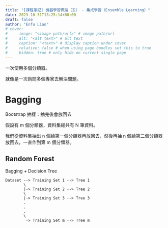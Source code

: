 ```yaml
---
title: "[課程筆記] 機器學習概論（五） - 集成學習（Ensemble Learning）"
date: 2023-10-31T13:25:14+08:00
draft: false
author: "Enfu Liao"
# cover:
#     image: "<image path/url>" # image path/url
#     alt: "<alt text>" # alt text
#     caption: "<text>" # display caption under cover
#     relative: false # when using page bundles set this to true
#     hidden: true # only hide on current single page
---
```


一次使用多個分類器。

就像是一次詢問多個專家去解決問題。

# Bagging

Bootstrap 抽樣：抽完後會放回去

假設有 m 個分類器，資料集總共有 N 筆資料。

我們從資料集抽出 n 個給第一個分類器再放回去，然後再抽 n 個給第二個分類器放回去，一直作到第 m 個分類器。


## Random Forest

Bagging + Decision Tree

```
Dataset --> Training Set 1 --> Tree 1
        \
        |-> Training Set 2 --> Tree 2
        \
        |-> Training Set 3 --> Tree 3
        .
        .
        .
        \
         -> Training Set m --> Tree m
```